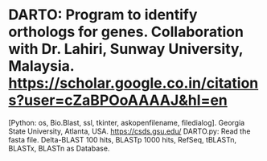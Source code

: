 # DARTO: Program to identify orthologs for genes. Collaboration with Dr. Lahiri, Sunway University, Malaysia. https://scholar.google.co.in/citations?user=cZaBPOoAAAAJ&hl=en
[Python: os, Bio.Blast, ssl, tkinter, askopenfilename, filedialog].
Georgia State University, Atlanta, USA.
https://csds.gsu.edu/
DARTO.py: Read the fasta file. Delta-BLAST 100 hits, BLASTp 1000 hits, RefSeq, tBLASTn, BLASTx, BLASTn as Database.
